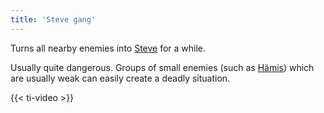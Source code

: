 ```yaml
---
title: 'Steve gang'
---
```


Turns all nearby enemies into [Steve](https://noita.wiki.gg/wiki/Stevari) for a while.

Usually quite dangerous. Groups of small enemies (such as [Hämis](https://noita.wiki.gg/wiki/H%C3%A4mis)) which are usually weak can easily create a deadly situation.

{{< ti-video >}}
